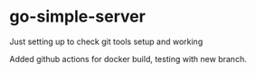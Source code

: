 # go-simple-server

Just setting up to check git tools setup and working

Added github actions for docker build, testing with new branch.
